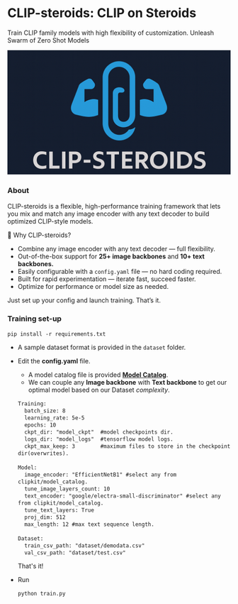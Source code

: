 # CLIP-steroids: CLIP on Steroids
Train CLIP family models with high flexibility of customization.
Unleash Swarm of Zero Shot Models

<p align="center">
  <img src="https://github.com/anish9/CLIP-steroids/blob/main/assets/clipster.png" alt="ClipSteroids Logo" width="600"/>
</p>

### About
CLIP-steroids is a flexible, high-performance training framework that lets you mix and match any image encoder with any text decoder to build optimized CLIP-style models.

🚀 Why CLIP-steroids?
  - Combine any image encoder with any text decoder — full flexibility.
  - Out-of-the-box support for **25+ image backbones** and **10+ text backbones.**
  - Easily configurable with a ```config.yaml``` file — no hard coding required.
  - Built for rapid experimentation — iterate fast, succeed faster.
  - Optimize for performance or model size as needed.

  Just set up your config and launch training. That’s it.

### Training set-up 
```
pip install -r requirements.txt
```
- A sample dataset format is provided in the ```dataset``` folder.
- Edit the **config.yaml** file.
  - A model catalog file is provided <a href="https://github.com/anish9/CLIP-steroids/blob/main/clipkit/model_catalog.py">**Model Catalog**</a>.
  - We can couple any **Image backbone** with **Text backbone** to get our optimal model based on our Dataset *complexity*.
    
  ```
  Training:
    batch_size: 8
    learning_rate: 5e-5
    epochs: 10
    ckpt_dir: "model_ckpt"  #model checkpoints dir.
    logs_dir: "model_logs"  #tensorflow model logs.
    ckpt_max_keep: 3        #maximum files to store in the checkpoint dir(overwrites).

  Model:
    image_encoder: "EfficientNetB1" #select any from clipkit/model_catalog.
    tune_image_layers_count: 10
    text_encoder: "google/electra-small-discriminator" #select any from clipkit/model_catalog.
    tune_text_layers: True
    proj_dim: 512
    max_length: 12 #max text sequence length.
  
  Dataset:
    train_csv_path: "dataset/demodata.csv"
    val_csv_path: "dataset/test.csv"

  ```
  That's it!
- Run
  ```
  python train.py
  ```

